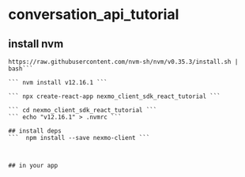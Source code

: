 # conversation_api_tutorial

## install nvm

```curl -o- 
https://raw.githubusercontent.com/nvm-sh/nvm/v0.35.3/install.sh | bash```

``` nvm install v12.16.1 ```

``` npx create-react-app nexmo_client_sdk_react_tutorial ```

``` cd nexmo_client_sdk_react_tutorial ```
``` echo "v12.16.1" > .nvmrc ```

## install deps
```  npm install --save nexmo-client ```



## in your app


```


```


